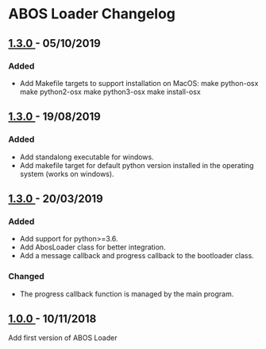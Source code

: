# ABOS Loader Changelog


## [ 1.3.0 ] - 05/10/2019

### Added
- Add Makefile targets to support installation on MacOS: 
    make python-osx 
    make python2-osx 
    make python3-osx 
    make install-osx

## [ 1.3.0 ] - 19/08/2019

### Added
- Add standalong executable for windows.
- Add makefile target for default python version installed in the operating system (works on windows).

## [ 1.3.0 ] - 20/03/2019

### Added
- Add support for python>=3.6.
- Add AbosLoader class for better integration.
- Add a message callback and progress callback to the bootloader class.

### Changed
- The progress callback function is managed by the main program.

## [ 1.0.0 ] - 10/11/2018

Add first version of ABOS Loader


[1.3.0]: https://github.com/alfreedom/ABOS-Loader/releases/tag/v1.3.0
[1.0.0]: https://github.com/alfreedom/ABOS-Loader/releases/tag/v1.0.0